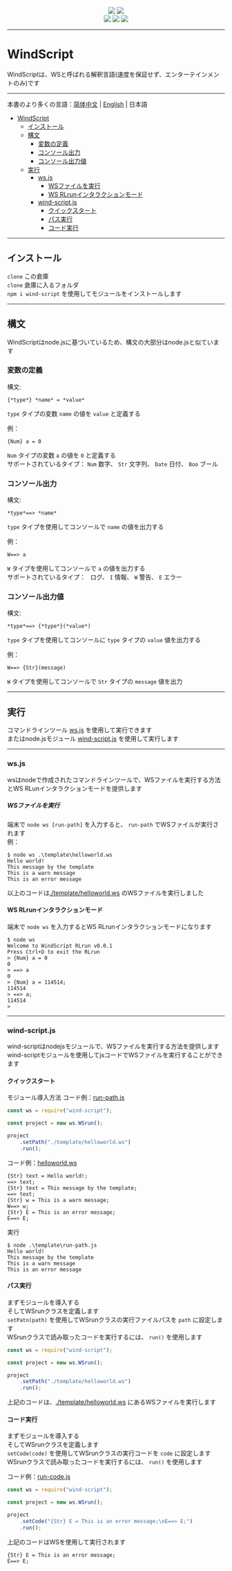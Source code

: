 <div align="center">

[![](https://shields.io/badge/Slouchwind-WindScript-719fe3?logo=github&style=flat)](https://github.com/Slouchwind/WindScript "github") 
[![](https://shields.io/badge/slouchwind-wind--script-719fe3?logo=npm&style=flat)](https://www.npmjs.com/package/wind-script "npm")  
[![](https://img.shields.io/github/stars/Slouchwind/WindScript?color=719fe3)](https://github.com/Slouchwind/WindScript "github") 
[![](https://img.shields.io/github/forks/Slouchwind/WindScript?color=719fe3)](https://github.com/Slouchwind/WindScript "github") 
[![](https://img.shields.io/github/repo-size/Slouchwind/WindScript?color=719fe3)](https://github.com/Slouchwind/WindScript "github")

</div>

---

# WindScript

WindScriptは、WSと呼ばれる解釈言語(速度を保証せず、エンターテインメントのみ)です

---

本書のより多くの言語：[简体中文](./README.md) | [English](./README_en.md) | 日本語  

- [WindScript](#windscript)
    - [インストール](#インストール)
    - [構文](#構文)
        - [変数の定義](#変数の定義)
        - [コンソール出力](#コンソール出力)
        - [コンソール出力値](#コンソール出力値)
    - [実行](#実行)
        - [ws.js](#wsjs)
            - [WSファイルを実行](#wsファイルを実行)
            - [WS RLrunインタラクションモード](#ws-rlrunインタラクションモード)
        - [wind-script.js](#wind-scriptjs)
            - [クイックスタート](#クイックスタート)
            - [パス実行](#パス実行)
            - [コード実行](#コード実行)

---

## インストール

`clone` この倉庫  
`clone` 倉庫に入るフォルダ  
`npm i wind-script` を使用してモジュールをインストールします

---

## 構文

WindScriptはnode.jsに基づいているため、構文の大部分はnode.jsと似ています

### 変数の定義

構文:
```windscript
{*type*} *name* = *value*
```
`type` タイプの変数 `name` の値を `value` と定義する  
  
例：
```windscript
{Num} a = 0
```
`Num` タイプの変数 `a` の値を `0` と定義する  
サポートされているタイプ： `Num` 数字、 `Str` 文字列、 `Date` 日付、 `Boo` ブール

### コンソール出力

構文:
```windscript
*type*==> *name*
```
`type` タイプを使用してコンソールで `name` の値を出力する  
  
例：
```windscript
W==> a
```
`W` タイプを使用してコンソールで `a` の値を出力する  
サポートされているタイプ：` ` ログ、 `I` 情報、 `W` 警告、 `E` エラー

### コンソール出力値

構文:
```windscript
*type*==> {*type*}(*value*)
```
`type` タイプを使用してコンソールに `type` タイプの `value` 値を出力する

例：
```windscript
W==> {Str}(message)
```
`W` タイプを使用してコンソールで `Str` タイプの `message` 値を出力

---

## 実行

コマンドラインツール [ws.js](#wsjs) を使用して実行できます  
またはnode.jsモジュール [wind-script.js](#wind-scriptjs) を使用して実行します

---

### ws.js

wsはnodeで作成されたコマンドラインツールで、WSファイルを実行する方法とWS RLunインタラクションモードを提供します

##### WSファイルを実行

端末で `node ws [run-path]` を入力すると、 `run-path` でWSファイルが実行されます  
例：

```console
$ node ws .\template\helloworld.ws
Hello world!
This message by the template
This is a warn message      
This is an error message 
```

以上のコードは[./template/helloworld.ws](./template/helloworld.ws) のWSファイルを実行しました

#### WS RLrunインタラクションモード

端末で `node ws` を入力するとWS RLrunインタラクションモードになります
```console
$ node ws
Welcome to WindScript RLrun v0.0.1
Press Ctrl+D to exit the RLrun
> {Num} a = 0
0
> ==> a
0
> {Num} a = 114514;
114514
> ==> a;
114514
>
```

---

### wind-script.js

wind-scriptはnodejsモジュールで、WSファイルを実行する方法を提供しますwind-scriptモジュールを使用してjsコードでWSファイルを実行することができます

#### クイックスタート

モジュール導入方法
コード例：[run-path.js](./template/run-path.js)

```js
const ws = require("wind-script");

const project = new ws.WSrun();

project
    .setPath("./template/helloworld.ws")
    .run();
```

コード例：[helloworld.ws](./template/helloworld.ws)

```windscript
{Str} text = Hello world!;
==> text;
{Str} text = This message by the template;
==> text;
{Str} w = This is a warn message;
W==> w;
{Str} E = This is an error message;
E==> E;
```

実行

```console
$ node .\template\run-path.js
Hello world!
This message by the template
This is a warn message      
This is an error message
```

#### パス実行

まずモジュールを導入する  
そしてWSrunクラスを定義します  
`setPatn(path)` を使用してWSrunクラスの実行ファイルパスを `path` に設定します  
WSrunクラスで読み取ったコードを実行するには、 `run()` を使用します

```js
const ws = require("wind-script");

const project = new ws.WSrun();

project
    .setPath("./template/helloworld.ws")
    .run();
```

上記のコードは、[./template/helloworld.ws](./template/helloworld.ws) にあるWSファイルを実行します

#### コード実行

まずモジュールを導入する  
そしてWSrunクラスを定義します  
`setCode(code)` を使用してWSrunクラスの実行コードを `code` に設定します  
WSrunクラスで読み取ったコードを実行するには、 `run()` を使用します

コード例：[run-code.js](./template/run-code.js)
```js
const ws = require("wind-script");

const project = new ws.WSrun();

project
    .setCode("{Str} E = This is an error message;\nE==> E;")
    .run();
```

上記のコードはWSを使用して実行されます

```windscript
{Str} E = This is an error message;
E==> E;
```